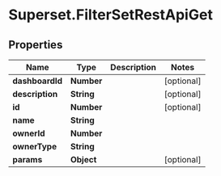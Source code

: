 # Superset.FilterSetRestApiGet

## Properties
Name | Type | Description | Notes
------------ | ------------- | ------------- | -------------
**dashboardId** | **Number** |  | [optional] 
**description** | **String** |  | [optional] 
**id** | **Number** |  | [optional] 
**name** | **String** |  | 
**ownerId** | **Number** |  | 
**ownerType** | **String** |  | 
**params** | **Object** |  | [optional] 

